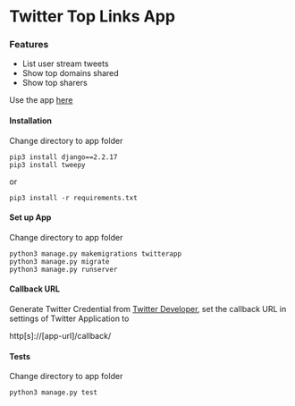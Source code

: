 # Twitter Top Links App

### Features

  - List user stream tweets
  - Show top domains shared
  - Show top sharers
  
Use the app [here](twitter-tl.herokuapp.com)

#### Installation
Change directory to app folder


```
pip3 install django==2.2.17
pip3 install tweepy
```
or
```
pip3 install -r requirements.txt
```

#### Set up App

Change directory to app folder

```
python3 manage.py makemigrations twitterapp
python3 manage.py migrate
python3 manage.py runserver
```

#### Callback URL
Generate Twitter Credential from [Twitter Developer](https://developer.twitter.com/en), set the callback URL in settings of Twitter Application to

http[s]://[app-url]/callback/

#### Tests
Change directory to app folder

```
python3 manage.py test
```

